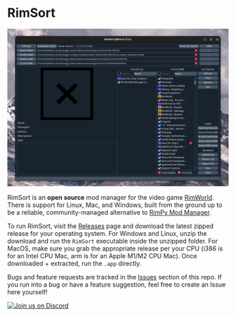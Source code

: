 # RimSort

![RimSort Preview](./docs/rimsort_preview.png)

RimSort is an **open source** mod manager for the video game [RimWorld](https://store.steampowered.com/app/294100/RimWorld/). There is support for Linux, Mac, and Windows, built from the ground up to be a reliable, community-managed alternative to [RimPy Mod Manager](https://github.com/rimpy-custom/RimPy/releases).

To run RimSort, visit the [Releases](https://github.com/oceancabbage/RimSort/releases) page and download the latest zipped release for your operating system. For Windows and Linux, unzip the download and run the `RimSort` executable inside the unzipped folder. For MacOS, make sure you grab the appropriate release per your CPU (i386 is for an Intel CPU Mac, arm is for an Apple M1/M2 CPU Mac). Once downloaded + extracted, run the `.app` directly.

Bugs and feature requests are tracked in the [Issues](https://github.com/oceancabbage/RimSort/issues) section of this repo. If you run into a bug or have a feature suggestion, feel free to create an Issue here yourself!

<a href="https://discord.gg/aV7g69JmR2">
    <img src="https://github.com/RimSort/RimSort/assets/2766946/486f4f8c-fed5-4fe1-832f-6461b7ce3a55" alt="Join us on Discord">
</a>
